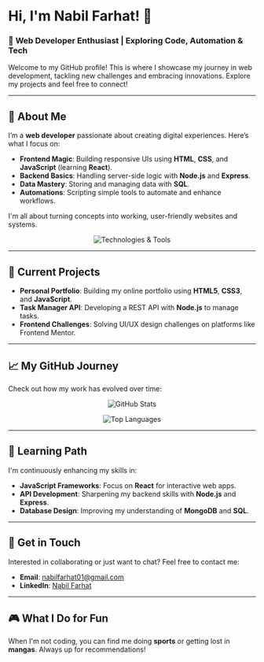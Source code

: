 # Hi, I'm **Nabil Farhat**! 👋

### 🚀 **Web Developer Enthusiast** | Exploring Code, Automation & Tech

Welcome to my GitHub profile! This is where I showcase my journey in web development, tackling new challenges and embracing innovations. Explore my projects and feel free to connect!

---

## 📌 **About Me**

I’m a **web developer** passionate about creating digital experiences. Here’s what I focus on:

- **Frontend Magic**: Building responsive UIs using **HTML**, **CSS**, and **JavaScript** (learning **React**).
- **Backend Basics**: Handling server-side logic with **Node.js** and **Express**.
- **Data Mastery**: Storing and managing data with **SQL**.
- **Automations**: Scripting simple tools to automate and enhance workflows.

I'm all about turning concepts into working, user-friendly websites and systems.

<p align="center">
  <img src="https://skillicons.dev/icons?i=html,css,js,react,nodejs,python,git&theme=dark" alt="Technologies & Tools" />
</p>

---

## 🔧 **Current Projects**

- **Personal Portfolio**: Building my online portfolio using **HTML5**, **CSS3**, and **JavaScript**.
- **Task Manager API**: Developing a REST API with **Node.js** to manage tasks.
- **Frontend Challenges**: Solving UI/UX design challenges on platforms like Frontend Mentor.

---

## 📈 **My GitHub Journey**

Check out how my work has evolved over time:

<p align="center">
  <img src="https://github-readme-stats.vercel.app/api?username=NabilF01&show_icons=true&theme=radical" alt="GitHub Stats" />
</p>

<p align="center">
  <img src="https://github-readme-stats.vercel.app/api/top-langs/?username=NabilF01&layout=compact&theme=radical" alt="Top Languages" />
</p>

---

## 🌱 **Learning Path**

I'm continuously enhancing my skills in:

- **JavaScript Frameworks**: Focus on **React** for interactive web apps.
- **API Development**: Sharpening my backend skills with **Node.js** and **Express**.
- **Database Design**: Improving my understanding of **MongoDB** and **SQL**.

---

## 💬 **Get in Touch**

Interested in collaborating or just want to chat? Feel free to contact me:

- **Email**: nabilfarhat01@gmail.com
- **LinkedIn**: [Nabil Farhat](https://www.linkedin.com/in/nabil-farhat-998427199)

---

## 🎮 **What I Do for Fun**

When I'm not coding, you can find me doing **sports** or getting lost in **mangas**. Always up for recommendations!
